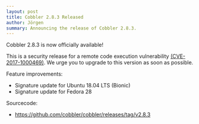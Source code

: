 ```yaml
---
layout: post
title: Cobbler 2.8.3 Released
author: Jörgen
summary: Announcing the release of Cobbler 2.8.3.
---
```

Cobbler 2.8.3 is now officially available!

This is a security release for a remote code execution vulnerability <a href="https://nvd.nist.gov/vuln/detail/CVE-2017-1000469">(CVE-2017-1000469)</a>.
We urge you to upgrade to this version as soon as possible.


Feature improvements:

* Signature update for Ubuntu 18.04 LTS (Bionic)
* Signature update for Fedora 28

Sourcecode:

* <a href="https://github.com/cobbler/cobbler/releases/tag/v2.8.3">https://github.com/cobbler/cobbler/releases/tag/v2.8.3</a>
